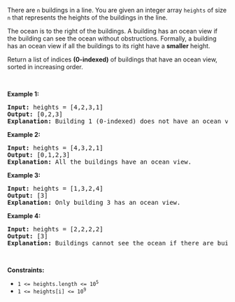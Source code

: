 <div><p>There are <code>n</code> buildings in a line. You are given an integer array <code>heights</code> of size <code>n</code> that represents the heights of the buildings in the line.</p>

<p>The ocean is to the right of the buildings. A building has an ocean view if the building can see the ocean without obstructions. Formally, a building has an ocean view if all the buildings to its right have a <strong>smaller</strong> height.</p>

<p>Return a list of indices <strong>(0-indexed)</strong> of buildings that have an ocean view, sorted in increasing order.</p>

<p>&nbsp;</p>
<p><strong>Example 1:</strong></p>

<pre><strong>Input:</strong> heights = [4,2,3,1]
<strong>Output:</strong> [0,2,3]
<strong>Explanation:</strong> Building 1 (0-indexed) does not have an ocean view because building 2 is taller.
</pre>

<p><strong>Example 2:</strong></p>

<pre><strong>Input:</strong> heights = [4,3,2,1]
<strong>Output:</strong> [0,1,2,3]
<strong>Explanation:</strong> All the buildings have an ocean view.</pre>

<p><strong>Example 3:</strong></p>

<pre><strong>Input:</strong> heights = [1,3,2,4]
<strong>Output:</strong> [3]
<strong>Explanation:</strong> Only building 3 has an ocean view.</pre>

<p><strong>Example 4:</strong></p>

<pre><strong>Input:</strong> heights = [2,2,2,2]
<strong>Output:</strong> [3]
<strong>Explanation:</strong> Buildings cannot see the ocean if there are buildings of the <strong>same</strong> height to its right.</pre>

<p>&nbsp;</p>
<p><strong>Constraints:</strong></p>

<ul>
	<li><code>1 &lt;= heights.length &lt;= 10<sup>5</sup></code></li>
	<li><code>1 &lt;= heights[i] &lt;= 10<sup>9</sup></code></li>
</ul></div>